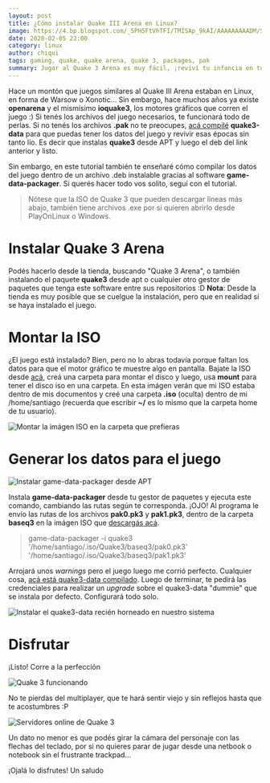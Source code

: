 ```yaml
---
layout: post
title: ¿Cómo instalar Quake III Arena en Linux?
image: https://4.bp.blogspot.com/_5PH5FtVhTFI/TMISAp_9kAI/AAAAAAAAADM/Spya1n8Mws0/s1600/quake3a.jpg
date: 2020-02-05 22:00
category: linux
author: chiqui
tags: gaming, quake, quake arena, quake 3, packages, pak
summary: Jugar al Quake 3 Arena es muy fácil, ¡reviví tu infancia en tu máquina linuxera!
---
```

Hace un montón que juegos similares al Quake III Arena estaban en Linux, en forma de Warsow o Xonotic... 
Sin embargo, hace muchos años ya existe **openarena** y el mismísimo **ioquake3**, los motores gráficos que corren el juego :)
Si tenés los archivos del juego necesarios, te funcionará todo de perlas. Si no tenés los archivos **.pak** no te preocupes, [acá compilé](https://drive.google.com/open?id=1i0cWXRs3MSDh6AA8Fj__CPao3aqMSzJu) **quake3-data** para que puedas tener los datos del juego y revivir esas épocas sin tanto lío. Es decir que instalas **quake3** desde APT y luego el deb del link anterior y listo.

Sin embargo, en este tutorial también te enseñaré cómo compilar los datos del juego dentro de un archivo .deb instalable gracias al software **game-data-packager**. Si querés hacer todo vos solito, seguí con el tutorial.

> Nótese que la ISO de Quake 3 que pueden descargar líneas más abajo, también tiene archivos .exe por si quieren abrirlo desde PlayOnLinux o Windows.

# Instalar Quake 3 Arena
Podés hacerlo desde la tienda, buscando "Quake 3 Arena", o también instalando el paquete **quake3** desde apt o cualquier otro gestor de paquetes que tenga este software entre sus repositorios :D
**Nota**: Desde la tienda es muy posible que se cuelgue la instalación, pero que en realidad sí se haya instalado el juego.

# Montar la ISO
¿El juego está instalado? Bien, pero no lo abras todavía porque faltan los datos para que el motor gráfico te muestre algo en pantalla. Bajate la ISO desde [acá](https://drive.google.com/open?id=1XoSYNC0_BGH6g2iSuOMJwAnYE-RCDpVs), creá una carpeta para montar el disco y luego, usa **mount** para tener el disco iso en una carpeta.
En esta imágen verán que mi ISO estaba dentro de mis documentos y creé una carpeta **.iso** (oculta) dentro de mi /home/santiago (recuerda que escribir **~/** es lo mismo que la carpeta home de tu usuario). 

![Montar la imágen ISO en la carpeta que prefieras](https://chiqui1234.github.io/holanerd-jekyll/assets/img/como-instalar-quake-3-arena-en-linux/5-crear-una-carpeta-para-montar-la-iso.webp)

# Generar los datos para el juego

![Instalar game-data-packager desde APT](https://chiqui1234.github.io/holanerd-jekyll/assets/img/como-instalar-quake-3-arena-en-linux/7.5-instalar-el-empaquetador.webp)

Instala **game-data-packager** desde tu gestor de paquetes y ejecuta este comando, cambiando las rutas según te corresponda. ¡OJO! Al programa le envío las rutas de los archivos **pak0.pk3** y **pak1.pk3**, dentro de la carpeta **baseq3** en la imágen ISO que [descargás acá](https://drive.google.com/open?id=1XoSYNC0_BGH6g2iSuOMJwAnYE-RCDpVs).

> game-data-packager -i quake3 '/home/santiago/.iso/Quake3/baseq3/pak0.pk3' '/home/santiago/.iso/Quake3/baseq3/pak1.pk3'

Arrojará unos *warnings* pero el juego luego me corrió perfecto. Cualquier cosa, [acá está quake3-data compilado](https://drive.google.com/open?id=1i0cWXRs3MSDh6AA8Fj__CPao3aqMSzJu).
Luego de terminar, te pedirá las credenciales para realizar un *upgrade* sobre el quake3-data "dummie" que se instala por defecto. Configurará todo solo.

![Instalar el quake3-data recién horneado en nuestro sistema](https://chiqui1234.github.io/holanerd-jekyll/assets/img/como-instalar-quake-3-arena-en-linux/9-auto-upgrade-a-quake-data.webp)

# Disfrutar
¡Listo! Corre a la perfección

![Quake 3 funcionando](https://chiqui1234.github.io/holanerd-jekyll/assets/img/como-instalar-quake-3-arena-en-linux/10-quake-3-funcionando.webp)

No te pierdas del multiplayer, que te hará sentir viejo y sin reflejos hasta que te acostumbres :P

![Servidores online de Quake 3](https://chiqui1234.github.io/holanerd-jekyll/assets/img/como-instalar-quake-3-arena-en-linux/11-incluso-tiene-muchos-servidores-online.webp)

Un dato no menor es que podés girar la cámara del personaje con las flechas del teclado, por si no quieres parar de jugar desde una netbook o notebook sin el frustrante trackpad...

¡Ojalá lo disfrutes! Un saludo
